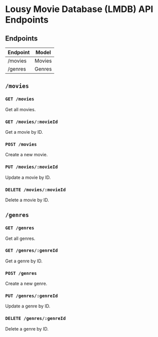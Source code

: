 # Lousy Movie Database (LMDB) API Endpoints

## Endpoints

| Endpoint    | Model     |
|-------------|-----------|
| /movies     | Movies    |
| /genres     | Genres    |

## `/movies`

### `GET /movies`

Get all movies.

### `GET /movies/:movieId`

Get a movie by ID.

### `POST /movies`

Create a new movie.

### `PUT /movies/:movieId`

Update a movie by ID.

### `DELETE /movies/:movieId`

Delete a movie by ID.

## `/genres`

### `GET /genres`

Get all genres.

### `GET /genres/:genreId`

Get a genre by ID.

### `POST /genres`

Create a new genre.

### `PUT /genres/:genreId`

Update a genre by ID.

### `DELETE /genres/:genreId`

Delete a genre by ID.
